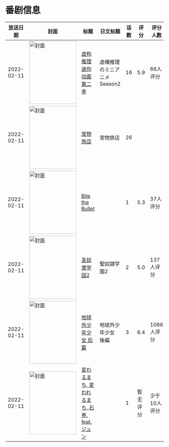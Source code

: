 # 番剧信息

|放送日期|封面|标题|日文标题|话数|评分|评分人数|
|---|---|---|---|---|---|---|
|2022-02-11|<img src="https://lain.bgm.tv/pic/cover/c/54/44/403046_dbIh2.jpg" alt="封面" style="width:150px;height:200px;object-fit:cover;">|[虚构推理 迷你动画第二季](https://bangumi.tv/subject/403046)|虚構推理 のミニアニメSeason2|16|5.9|66人评分|
|2022-02-11|<img src="https://lain.bgm.tv/pic/cover/c/1a/cd/500806_9URRn.jpg" alt="封面" style="width:150px;height:200px;object-fit:cover;">|[宠物旅店](https://bangumi.tv/subject/500806)|宠物旅店|26|||
|2022-02-11|<img src="https://lain.bgm.tv/pic/cover/c/3e/a3/368679_H557P.jpg" alt="封面" style="width:150px;height:200px;object-fit:cover;">|[Bite the Bullet](https://bangumi.tv/subject/368679)||1|5.3|37人评分|
|2022-02-11|<img src="https://bangumi.tv/img/no_icon_subject.png" alt="封面" style="width:150px;height:200px;object-fit:cover;">|[圣奴隶学园2](https://bangumi.tv/subject/354259)|聖奴隷学園2|2|5.0|137人评分|
|2022-02-11|<img src="https://lain.bgm.tv/pic/cover/c/27/63/363309_w55Ii.jpg" alt="封面" style="width:150px;height:200px;object-fit:cover;">|[地球外少年少女 后篇](https://bangumi.tv/subject/363309)|地球外少年少女 後編|3|6.4|1086人评分|
|2022-02-11|<img src="https://lain.bgm.tv/pic/cover/c/94/fc/369220_H3ecb.jpg" alt="封面" style="width:150px;height:200px;object-fit:cover;">|[変わるまち, 変われるまち, 石巻. feat.ジュン](https://bangumi.tv/subject/369220)||1|暂无评分|少于10人评分|
